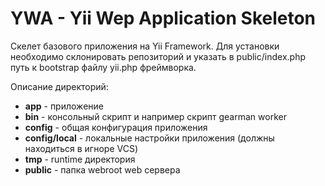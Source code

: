 YWA - Yii Wep Application Skeleton
==================================

Скелет базового приложения на Yii Framework.
Для установки необходимо склонировать репозиторий и указать в public/index.php путь к bootstrap файлу yii.php фреймворка.

Описание директорий:
-  **app** - приложение
-   **bin** - консольный скрипт и например скрипт gearman worker
-   **config** - общая конфигурация приложения
-   **config/local** - локальные настройки приложения (должны находиться в игноре VCS)
-   **tmp** - runtime директория
-   **public** - папка webroot web сервера
